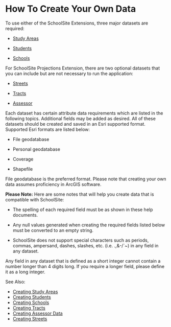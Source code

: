 # How To Create Your Own Data

To use either of the SchoolSite Extensions, three major datasets are required:

* [Study Areas](createStudyareas.md)

* [Students](createStudents.md)

* [Schools](createSchools.md)

 

For SchoolSite Projections Extension, there are two optional datasets that you can include but are not necessary to run the application:

 

* [Streets](createStreets.md)

* [Tracts](createTracts.md)

* [Assessor](createAssessor.md)

 

Each dataset has certain attribute data requirements which are listed in the following topics. Additional fields may be added as desired. All of these datasets should be created and saved in an Esri supported format. Supported Esri formats are listed below:

 

* File geodatabase

* Personal geodatabase

* Coverage

* Shapefile

 

File geodatabase is the preferred format. Please note that creating your own data assumes proficiency in ArcGIS software.

 

**Please Note:** Here are some notes that will help you create data that is compatible with SchoolSite:

* The spelling of each required field must be as shown in these help documents.

* Any null values generated when creating the required fields listed below must be converted to an empty string.

* SchoolSite does not support special characters such as periods, commas, ampersand, dashes, slashes, etc. (i.e. .,&-/`~) in any field in any dataset.

Any field in any dataset that is defined as a short integer cannot contain a number longer than 4 digits long. If you require a longer field, please define it as a long integer.

 

See Also:

* [Creating Study Areas](createStudyareas.md)
* [Creating Students](createStudents.md)
* [Creating Schools](createSchools.md)
* [Creating Tracts](createTracts.md)
* [Creating Assessor Data](createAssessor.md)
* [Creating Streets](createStreets.md)

